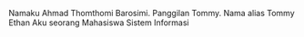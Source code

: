 Namaku Ahmad Thomthomi Barosimi.
Panggilan Tommy.
Nama alias Tommy Ethan
Aku seorang Mahasiswa Sistem Informasi
